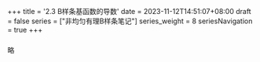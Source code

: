+++
title = '2.3 B样条基函数的导数'
date = 2023-11-12T14:51:07+08:00
draft = false
series = ["非均匀有理B样条笔记"]
series_weight = 8
seriesNavigation = true
+++
### 
略
